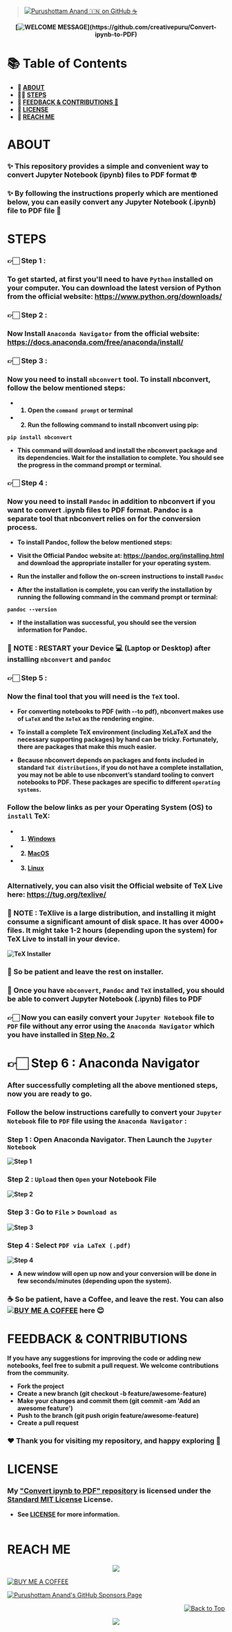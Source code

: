 <!-- 
📷 Update Images
📖 Update Readme
🔰 Update License
💻 Update Files
-->

> [![Purushottam Anand 🇮🇳 on GitHub ☕](https://github.com/creativepuru.png?size=100)](https://github.com/creativepuru "Purushottam Anand 🇮🇳 on GitHub ☕")

<b>

<div align="center"> 

[![WELCOME MESSAGE](https://readme-typing-svg.demolab.com?font=Calibri&size=28&duration=2000&pause=1000&multiline=false&width=750&height=80&lines=👋+WELCOME+TO+MY+REPOSITORY+📘;📚+CONVERT+Jupyter+Notebook+(.ipynb)+file+to+PDF+file)](https://github.com/creativepuru/Convert-ipynb-to-PDF)

</div>

# 📚 Table of Contents
- 🔰 [ABOUT](#about)
- 👨‍💻 [STEPS](#steps)
- 📣 [FEEDBACK & CONTRIBUTIONS 🤝](#feedback--contributions)
- 📖 [LICENSE](#license)
- 📲 [REACH ME](#reach-me)

# ABOUT
### ✨ This repository provides a simple and convenient way to convert Jupyter Notebook (ipynb) files to PDF format 🤓

### ✨ By following the instructions properly which are mentioned below, you can easily convert any Jupyter Notebook (.ipynb) file to PDF file 🚀

# STEPS

### 👉🏻 Step 1 :
### To get started, at first you'll need to have `Python` installed on your computer. You can download the latest version of Python from the official website: https://www.python.org/downloads/

### 👉🏻 Step 2 :
### Now Install `Anaconda Navigator` from the official website: https://docs.anaconda.com/free/anaconda/install/ 

### 👉🏻 Step 3 :
### Now you need to install `nbconvert` tool. To install nbconvert, follow the below mentioned steps:

- 1. Open the `command prompt` or terminal

- 2. Run the following command to install nbconvert using pip:
```
pip install nbconvert
```
- This command will download and install the nbconvert package and its dependencies. Wait for the installation to complete. You should see the progress in the command prompt or terminal.

### 👉🏻 Step 4 :
### Now you need to install `Pandoc` in addition to nbconvert if you want to convert .ipynb files to PDF format. Pandoc is a separate tool that nbconvert relies on for the conversion process.

- To install Pandoc, follow the below mentioned steps:


- Visit the Official Pandoc website at: https://pandoc.org/installing.html and download the appropriate installer for your operating system.

- Run the installer and follow the on-screen instructions to install `Pandoc`

- After the installation is complete, you can verify the installation by running the following command in the command prompt or terminal:
```
pandoc --version
```

- If the installation was successful, you should see the version information for Pandoc.

### 🔰 NOTE : RESTART your Device 💻 (Laptop or Desktop) after installing `nbconvert` and `pandoc`

### 👉🏻 Step 5 :
### Now the final tool that you will need is the `TeX` tool. 

- For converting notebooks to PDF (with --to pdf), nbconvert makes use of `LaTeX` and the `XeTeX` as the rendering engine.

- To install a complete TeX environment (including XeLaTeX and the necessary supporting packages) by hand can be tricky. Fortunately, there are packages that make this much easier.

- Because nbconvert depends on packages and fonts included in standard `TeX distributions`, if you do not have a complete installation, you may not be able to use nbconvert’s standard tooling to convert notebooks to PDF. These packages are specific to different `operating systems`. 

### Follow the below links as per your Operating System (OS) to `install` TeX:

- 1. [Windows](https://tug.org/texlive/windows.html)
- 2. [MacOS](https://tug.org/mactex/)
- 3. [Linux](https://tug.org/texlive/quickinstall.html)

### Alternatively, you can also visit the Official website of TeX Live here: https://tug.org/texlive/

### 🔰 NOTE : TeXlive is a large distribution, and installing it might consume a significant amount of disk space. It has over 4000+ files. It might take 1-2 hours (depending upon the system) for TeX Live to install in your device. 
![TeX Installer](Images/Tex.png)

### 🔰 So be patient and leave the rest on installer.

### 🔰 Once you have `nbconvert`, `Pandoc` and `TeX` installed, you should be able to convert Jupyter Notebook (.ipynb) files to PDF

### 👉🏻 Now you can easily convert your `Jupyter Notebook` file to `PDF` file without any error using the `Anaconda Navigator` which you have installed in [Step No. 2](#steps)

# 👉🏻 Step 6 : Anaconda Navigator
### After successfully completing all the above mentioned steps, now you are ready to go.
### Follow the below instructions carefully to convert your `Jupyter Notebook` file to `PDF` file using the `Anaconda Navigator` :

### Step 1 : Open Anaconda Navigator. Then Launch the `Jupyter Notebook`
![Step 1](Images/Anaconda-Navigator.png)

### Step 2 : `Upload` then `Open` your Notebook File
![Step 2](Images/NB-1.png)

### Step 3 : Go to `File` > `Download as`
![Step 3](Images/NB-2.png)

### Step 4 : Select `PDF via LaTeX (.pdf)`
![Step 4](Images/NB-3.png)

- A new window will open up now and your conversion will be done in few seconds/minutes (depending upon the system).

### ☕ So be patient, have a Coffee, and leave the rest. You can also [![BUY ME A COFFEE](https://img.shields.io/badge/Buy%20Me%20a%20Coffee%20☕-%23FFDD00.svg?&style=for-the-badge&logo=buy-me-a-coffee&logoColor=black)](https://www.buymeacoffee.com/creativepuru) here 😊

# FEEDBACK & CONTRIBUTIONS
If you have any suggestions for improving the code or adding new notebooks, feel free to submit a pull request. We welcome contributions from the community.

- Fork the project
- Create a new branch (git checkout -b feature/awesome-feature)
- Make your changes and commit them (git commit -am 'Add an awesome feature')
- Push to the branch (git push origin feature/awesome-feature)
- Create a pull request

### ❤️ Thank you for visiting my repository, and happy exploring 🤗

# LICENSE
### My [ "Convert ipynb to PDF" repository](https://github.com/creativepuru/Convert-ipynb-to-PDF) is licensed under the [Standard MIT License](https://github.com/creativepuru/Python-Basics/blob/main/LICENSE.txt) License. 
- See [LICENSE](https://github.com/creativepuru/Python-Basics/blob/main/LICENSE.txt) for more information.
<br> </br>

</b>

# REACH ME
<p align="center">
<a href="https://openinapp.co/connect-on-linkedin-puru">
    <img src="https://img.shields.io/badge/-Connect%20on%20Linkedin-blue?style=for-the-badge&logo=linkedin">
</a> </p>

[![BUY ME A COFFEE](https://img.shields.io/badge/Buy%20Me%20a%20Coffee%20☕-%23FFDD00.svg?&style=for-the-badge&logo=buy-me-a-coffee&logoColor=black)](https://www.buymeacoffee.com/creativepuru)

[![Purushottam Anand's GitHub Sponsors Page](https://img.shields.io/badge/-❤️%20Sponsor%20me%20on%20GitHub-gr?style=for-the-badge&logo=github)](https://openinapp.co/githubsponsorpuru "Purushottam Anand's GitHub Sponsors Page")

<!-- Back to TOP -->
<p align="right">
<a href="#top">
<img src="https://img.shields.io/static/v1?label&message=Back+to+Top&color=red&style=for-the-badge&logo" alt="Back to Top" /> </a> </p>

<!-- Footer -->
<p align="center">
  <img src="https://capsule-render.vercel.app/api?type=waving&color=gradient&height=100&section=footer"/>
</p>
